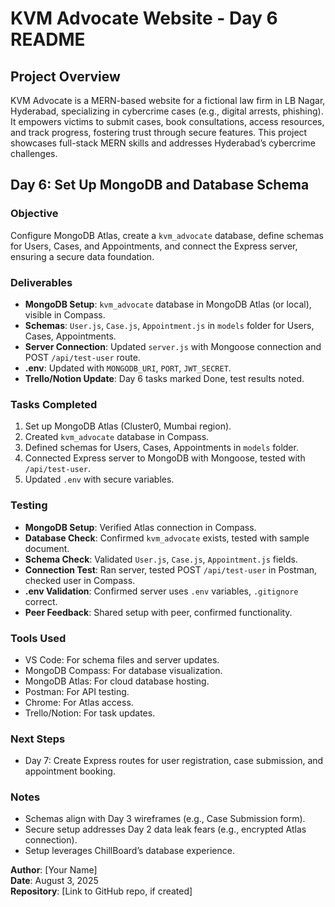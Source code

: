# KVM Advocate Website - Day 6 README

## Project Overview

KVM Advocate is a MERN-based website for a fictional law firm in LB Nagar, Hyderabad, specializing in cybercrime cases (e.g., digital arrests, phishing). It empowers victims to submit cases, book consultations, access resources, and track progress, fostering trust through secure features. This project showcases full-stack MERN skills and addresses Hyderabad’s cybercrime challenges.

## Day 6: Set Up MongoDB and Database Schema

### Objective
Configure MongoDB Atlas, create a `kvm_advocate` database, define schemas for Users, Cases, and Appointments, and connect the Express server, ensuring a secure data foundation.

### Deliverables
- **MongoDB Setup**: `kvm_advocate` database in MongoDB Atlas (or local), visible in Compass.
- **Schemas**: `User.js`, `Case.js`, `Appointment.js` in `models` folder for Users, Cases, Appointments.
- **Server Connection**: Updated `server.js` with Mongoose connection and POST `/api/test-user` route.
- **.env**: Updated with `MONGODB_URI`, `PORT`, `JWT_SECRET`.
- **Trello/Notion Update**: Day 6 tasks marked Done, test results noted.

### Tasks Completed
1. Set up MongoDB Atlas (Cluster0, Mumbai region).
2. Created `kvm_advocate` database in Compass.
3. Defined schemas for Users, Cases, Appointments in `models` folder.
4. Connected Express server to MongoDB with Mongoose, tested with `/api/test-user`.
5. Updated `.env` with secure variables.

### Testing
- **MongoDB Setup**: Verified Atlas connection in Compass.
- **Database Check**: Confirmed `kvm_advocate` exists, tested with sample document.
- **Schema Check**: Validated `User.js`, `Case.js`, `Appointment.js` fields.
- **Connection Test**: Ran server, tested POST `/api/test-user` in Postman, checked user in Compass.
- **.env Validation**: Confirmed server uses `.env` variables, `.gitignore` correct.
- **Peer Feedback**: Shared setup with peer, confirmed functionality.

### Tools Used
- VS Code: For schema files and server updates.
- MongoDB Compass: For database visualization.
- MongoDB Atlas: For cloud database hosting.
- Postman: For API testing.
- Chrome: For Atlas access.
- Trello/Notion: For task updates.

### Next Steps
- Day 7: Create Express routes for user registration, case submission, and appointment booking.

### Notes
- Schemas align with Day 3 wireframes (e.g., Case Submission form).
- Secure setup addresses Day 2 data leak fears (e.g., encrypted Atlas connection).
- Setup leverages ChillBoard’s database experience.

**Author**: [Your Name]  
**Date**: August 3, 2025  
**Repository**: [Link to GitHub repo, if created]  